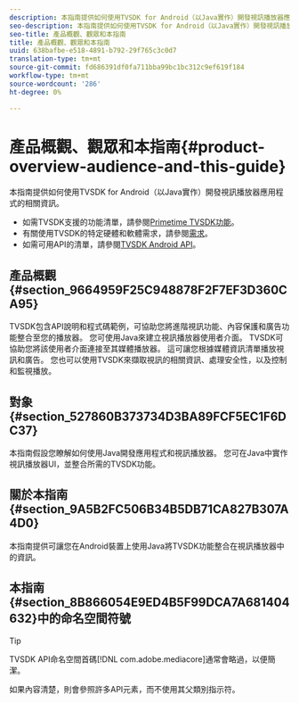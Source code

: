 ```yaml
---
description: 本指南提供如何使用TVSDK for Android（以Java實作）開發視訊播放器應用程式的相關資訊。
seo-description: 本指南提供如何使用TVSDK for Android（以Java實作）開發視訊播放器應用程式的相關資訊。
seo-title: 產品概觀、觀眾和本指南
title: 產品概觀、觀眾和本指南
uuid: 638bafbe-e518-4891-b792-29f765c3c0d7
translation-type: tm+mt
source-git-commit: fd686391df0fa711bba99bc1bc312c9ef619f184
workflow-type: tm+mt
source-wordcount: '286'
ht-degree: 0%

---
```



# 產品概觀、觀眾和本指南{#product-overview-audience-and-this-guide}

本指南提供如何使用TVSDK for Android（以Java實作）開發視訊播放器應用程式的相關資訊。

<!--<a id="section_FC24E86A2E6442B8A3769160769BBDFA"></a>-->

* 如需TVSDK支援的功能清單，請參閱[Primetime TVSDK功能](../../tvsdk-2.7-for-android/overview-prod-audience-guide/c-psdk-android-2.7-overview-of-the-player.md)。
* 有關使用TVSDK的特定硬體和軟體需求，請參閱[需求](../../tvsdk-2.7-for-android/c-psdk-android-2.7-requirements.md)。
* 如需可用API的清單，請參閱[TVSDK Android API](https://help.adobe.com/en_US/primetime/api/psdk/javadoc_2.7/)。

## 產品概觀{#section_9664959F25C948878F2F7EF3D360CA95}

TVSDK包含API說明和程式碼範例，可協助您將進階視訊功能、內容保護和廣告功能整合至您的播放器。 您可使用Java來建立視訊播放器使用者介面。 TVSDK可協助您將該使用者介面連接至其媒體播放器。 這可讓您根據媒體資訊清單播放視訊和廣告。 您也可以使用TVSDK來擷取視訊的相關資訊、處理安全性，以及控制和監視播放。

## 對象{#section_527860B373734D3BA89FCF5EC1F6DC37}

本指南假設您瞭解如何使用Java開發應用程式和視訊播放器。 您可在Java中實作視訊播放器UI，並整合所需的TVSDK功能。

## 關於本指南{#section_9A5B2FC506B34B5DB71CA827B307A4D0}

本指南提供可讓您在Android裝置上使用Java將TVSDK功能整合在視訊播放器中的資訊。

## 本指南{#section_8B866054E9ED4B5F99DCA7A681404632}中的命名空間符號

>[!TIP]
>
>TVSDK API命名空間首碼[!DNL com.adobe.mediacore]通常會略過，以便簡潔。
>
>如果內容清楚，則會參照許多API元素，而不使用其父類別指示符。